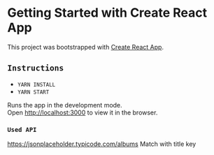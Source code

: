 # Getting Started with Create React App

This project was bootstrapped with [Create React App](https://github.com/facebook/create-react-app).

## `Instructions`

- `YARN INSTALL`
- `YARN START`

Runs the app in the development mode.\
Open [http://localhost:3000](http://localhost:3000) to view it in the browser.

### `Used API`

https://jsonplaceholder.typicode.com/albums
Match with title key




